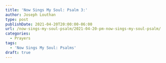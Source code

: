 ```yaml
---
title: 'Now Sings My Soul: Psalm 3:'
author: Joseph Louthan
type: post
publishDate: 2021-04-20T20:00:00-06:00
url: /now-sings-my-soul-psalm/2021-04-20-pm-now-sings-my-soul-psalm/
categories:
  - Prayers
tags:
  - 'Now Sings My Soul: Psalms'
draft: true
---
```

<div style="font-variant: small-caps;">

</div>
    
